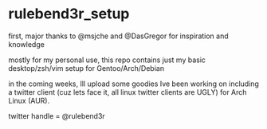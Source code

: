 # rulebend3r_setup

first, major thanks to @msjche and @DasGregor for inspiration and knowledge

mostly for my personal use, this repo contains just my basic desktop/zsh/vim setup for Gentoo/Arch/Debian

in the coming weeks, Ill upload some goodies Ive been working on including a twitter client (cuz lets face it, all linux twitter clients are UGLY) for Arch Linux (AUR).

twitter handle = @rulebend3r
